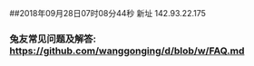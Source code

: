 ##2018年09月28日07时08分44秒 新址 142.93.22.175
### 兔友常见问题及解答: https://github.com/wanggonging/d/blob/w/FAQ.md
